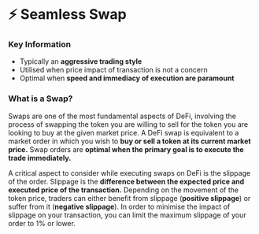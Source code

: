 # ⚡ Seamless Swap

### Key Information

* Typically an **aggressive trading style**
* Utilised when price impact of transaction is not a concern
* Optimal when **speed and immediacy of execution are paramount**

### What is a Swap?

Swaps are one of the most fundamental aspects of DeFi, involving the process of swapping the token you are willing to sell for the token you are looking to buy at the given market price. A DeFi swap is equivalent to a market order in which you wish to **buy or sell a token at its current market price.** Swap orders are **optimal when the primary goal is to execute the trade immediately.**&#x20;

A critical aspect to consider while executing swaps on DeFi is the slippage of the order. Slippage is the **difference between the expected price and executed price of the transaction.** Depending on the movement of the token price, traders can either benefit from slippage (**positive slippage**) or suffer from it (**negative slippage**). In order to minimise the impact of slippage on your transaction, you can limit the maximum slippage of your order to 1% or lower.&#x20;
